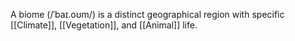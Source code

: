 A biome (/ˈbaɪ.oʊm/) is a distinct geographical region with specific [[Climate]], [[Vegetation]], and [[Animal]] life.

